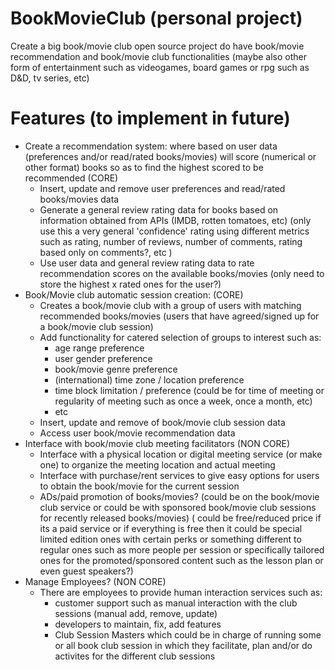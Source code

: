 # BookMovieClub (personal project)
Create a big book/movie club open source project do have book/movie recommendation and book/movie club functionalities (maybe also other form of entertainment such as videogames, board games or rpg such as D&D, tv series, etc)

# Features (to implement in future)
- Create a recommendation system: where based on user data (preferences and/or read/rated books/movies) will score (numerical or other format) books so as to find the highest scored to be recommended (CORE)
  - Insert, update and remove user preferences and read/rated books/movies data
  - Generate a general review rating data for books based on information obtained from APIs (IMDB, rotten tomatoes, etc) (only use this a very general 'confidence' rating using different metrics such as rating, number of reviews, number of comments, rating based only on comments?, etc )
  - Use user data and general review rating data to rate recommendation scores on the available books/movies (only need to store the highest x rated ones for the user?)
- Book/Movie club automatic session creation: (CORE)
  - Creates a book/movie club with a group of users with matching recommended books/movies (users that have agreed/signed up for a book/movie club session)
  - Add functionality for catered selection of groups to interest such as:
    - age range preference
    - user gender preference
    - book/movie genre preference
    - (international) time zone / location preference
    - time block limitation / preference (could be for time of meeting or regularity of meeting such as once a week, once a month, etc)
    - etc
  - Insert, update and remove of book/movie club session data
  - Access user book/movie recommendation data
- Interface with book/movie club meeting facilitators (NON CORE)
  - Interface with a physical location or digital meeting service (or make one) to organize the meeting location and actual meeting
  - Interface with purchase/rent services to give easy options for users to obtain the book/movie for the current session
  - ADs/paid promotion of books/movies? (could be on the book/movie club service or could be with sponsored book/movie club sessions for recently released books/movies) ( could be free/reduced price if its a paid service or if everything is free then it could be special limited edition ones with certain perks or something different to regular ones such as more people per session or specifically tailored ones for the promoted/sponsored content such as the lesson plan or even guest speakers?)
- Manage Employees? (NON CORE)
  - There are employees to provide human interaction services such as:
    - customer support such as manual interaction with the club sessions (manual add, remove, update)
    - developers to maintain, fix, add features
    - Club Session Masters which could be in charge of running some or all book club session in which they facilitate, plan and/or do activites for the different club sessions
